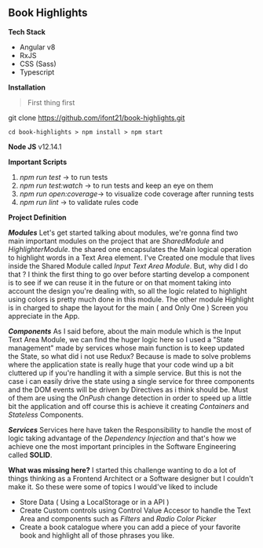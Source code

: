 ## Book Highlights

**Tech Stack**

 - Angular v8
 -  RxJS
 - CSS (Sass)
 - Typescript
 
**Installation**
  

> First thing first

git clone https://github.com/ifont21/book-highlights.git

    cd book-highlights > npm install > npm start
**Node JS** v12.14.1

**Important Scripts**

 1. *npm run test* -> to run tests
 2. *npm run test:watch* -> to run tests and keep an eye on them
 3. *npm run open:coverage*-> to visualize code coverage after running tests
 4. *npm run lint* -> to validate rules code
 
**Project Definition**

 ***Modules***
 Let's get started talking about modules, we're gonna find two main important modules on the project that are *SharedModule* and *HighlighterModule*. the shared one encapsulates the Main logical operation to highlight words in a Text Area element. I've Created one module that lives inside the Shared Module called *Input Text Area Module*. 
 But, why did I do that ? I think the first thing to go over before starting develop a component is to see if we can reuse it in the future or on that moment taking into account the design you're dealing with, so all the logic related to highlight using colors is pretty much done in this module.
 The other module Highlight is in charged to shape the layout for the main ( and Only One ) Screen you appreciate in the App.

***Components***
As I said before, about the main module which is the Input Text Area Module, we can find the huger logic here so I used a "State management" made by services whose main function is to keep updated the State, so what did i not use Redux? 
Because is made to solve problems where the application state is really huge that your code wind up a bit cluttered up if you're handling it with a simple service. But this is not the case i can easily drive the state using a single service for three components and the DOM events will be driven by Directives as i think should be. Must of them are using the *OnPush* change detection in order to speed up a little bit the application and off course this is achieve it creating *Containers* and *Stateless* Components.

***Services***
Services here have taken the Responsibility to handle the most of logic taking advantage of the *Dependency Injection* and that's how we achieve one the most important principles in the Software Engineering called **SOLID**.

**What was missing here?**
I started this challenge wanting to do a lot of things thinking as a Frontend Architect or a Software designer but I couldn't make it. So these were some of topics I would've liked to include 

 - Store Data ( Using a LocalStorage or in a API )
 - Create Custom controls using Control Value Accesor to handle the Text Area and components such as *Filters* and *Radio Color Picker*
 - Create a book catalogue where you can add a piece of your favorite book and highlight all of those phrases you like.

 
